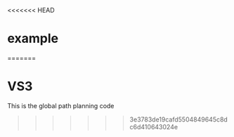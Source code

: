 <<<<<<< HEAD
# example
=======
# VS3
This is the global path planning code
>>>>>>> 3e3783de19cafd5504849645c8dc6d410643024e
